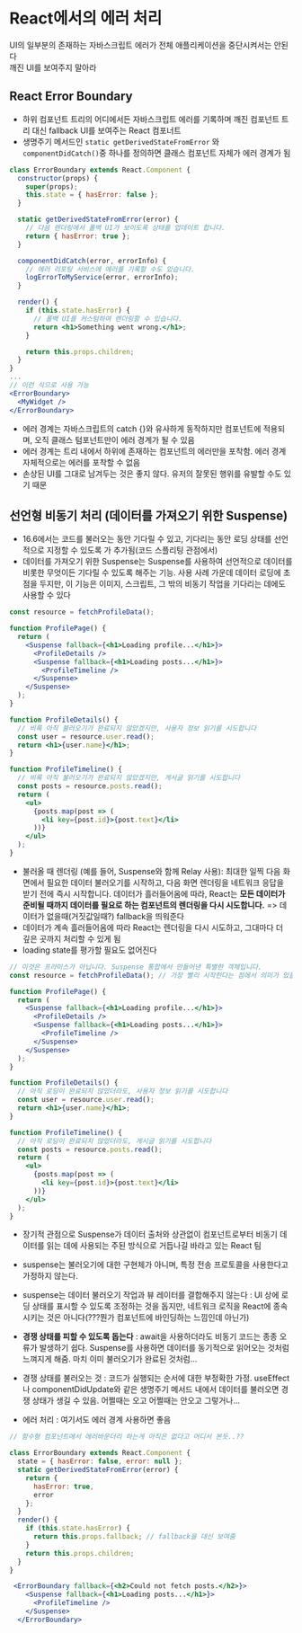 # React에서의 에러 처리

UI의 일부분의 존재하는 자바스크립트 에러가 전체 애플리케이션을 중단시켜서는 안된다  
깨진 UI를 보여주지 말아라

## React Error Boundary

- 하위 컴포넌트 트리의 어디에서든 자바스크립트 에러를 기록하며 깨진 컴포넌트 트리 대신 fallback UI를 보여주는 React 컴포너트
- 생명주기 메서드인 `static getDerivedStateFromError` 와 `componentDidCatch()`중 하나를 정의하면 클래스 컴포넌트 자체가 에러 경계가 됨

```jsx
class ErrorBoundary extends React.Component {
  constructor(props) {
    super(props);
    this.state = { hasError: false };
  }

  static getDerivedStateFromError(error) {
    // 다음 렌더링에서 폴백 UI가 보이도록 상태를 업데이트 합니다.
    return { hasError: true };
  }

  componentDidCatch(error, errorInfo) {
    // 에러 리포팅 서비스에 에러를 기록할 수도 있습니다.
    logErrorToMyService(error, errorInfo);
  }

  render() {
    if (this.state.hasError) {
      // 폴백 UI를 커스텀하여 렌더링할 수 있습니다.
      return <h1>Something went wrong.</h1>;
    }

    return this.props.children;
  }
}
...
// 이런 식으로 사용 가능
<ErrorBoundary>
  <MyWidget />
</ErrorBoundary>
```

- 에러 경계는 자바스크립트의 catch {}와 유사하게 동작하지만 컴포넌트에 적용되며, 오직 클래스 텀포넌트만이 에러 경계가 될 수 있음
- 에러 경계는 트리 내에서 하위에 존재하는 컴포넌트의 에러만을 포착함. 에러 경계 자체적으로는 에러를 포착할 수 없음
- 손상된 UI를 그대로 남겨두는 것은 좋지 않다. 유저의 잘못된 행위를 유발할 수도 있기 때문

## 선언형 비동기 처리 (데이터를 가져오기 위한 Suspense)

-  16.6에서는 코드를 불러오는 동안 기다릴 수 있고, 기다리는 동안 로딩 상태를 선언적으로 지정할 수 있도록 <Suspense>가 추가됨(코드 스플리팅 관점에서)
- 데이터를 가져오기 위한 Suspense는 Suspense를 사용하여 선언적으로 데이터를 비롯한 무엇이든 기다릴 수 있도록 해주는 기능. 사용 사례 가운데 데이터 로딩에 초점을 두지만, 이 기능은 이미지, 스크립트, 그 밖의 비동기 작업을 기다리는 데에도 사용할 수 있다

```jsx
const resource = fetchProfileData();

function ProfilePage() {
  return (
    <Suspense fallback={<h1>Loading profile...</h1>}>
      <ProfileDetails />
      <Suspense fallback={<h1>Loading posts...</h1>}>
        <ProfileTimeline />
      </Suspense>
    </Suspense>
  );
}

function ProfileDetails() {
  // 비록 아직 불러오기가 완료되지 않았겠지만, 사용자 정보 읽기를 시도합니다
  const user = resource.user.read();
  return <h1>{user.name}</h1>;
}

function ProfileTimeline() {
  // 비록 아직 불러오기가 완료되지 않았겠지만, 게시글 읽기를 시도합니다
  const posts = resource.posts.read();
  return (
    <ul>
      {posts.map(post => (
        <li key={post.id}>{post.text}</li>
      ))}
    </ul>
  );
}
```
- 불러올 때 렌더링 (예를 들어, Suspense와 함께 Relay 사용): 최대한 일찍 다음 화면에서 필요한 데이터 불러오기를 시작하고, 다음 화면 렌더링을 네트워크 응답을 받기 전에 즉시 시작합니다. 데이터가 흘러들어옴에 따라, React는 **모든 데이터가 준비될 때까지 데이터를 필요로 하는 컴포넌트의 렌더링을 다시 시도합니다.** => 데이터가 없을때(거짓값일때?) fallback을 띄워준다
- 데이터가 계속 흘러들어옴에 따라 React는 렌더링을 다시 시도하고, 그대마다 더 깊은 곳까지 처리할 수 있게 됨
- loading state를 평가할 필요도 없어진다

```jsx
// 이것은 프라미스가 아닙니다. Suspense 통합에서 만들어낸 특별한 객체입니다.
const resource = fetchProfileData(); // 가장 빨리 시작한다는 점에서 의미가 있을수도

function ProfilePage() {
  return (
    <Suspense fallback={<h1>Loading profile...</h1>}>
      <ProfileDetails />
      <Suspense fallback={<h1>Loading posts...</h1>}>
        <ProfileTimeline />
      </Suspense>
    </Suspense>
  );
}

function ProfileDetails() {
  // 아직 로딩이 완료되지 않았더라도, 사용자 정보 읽기를 시도합니다
  const user = resource.user.read();
  return <h1>{user.name}</h1>;
}

function ProfileTimeline() {
  // 아직 로딩이 완료되지 않았더라도, 게시글 읽기를 시도합니다
  const posts = resource.posts.read();
  return (
    <ul>
      {posts.map(post => (
        <li key={post.id}>{post.text}</li>
      ))}
    </ul>
  );
}
```

- 장기적 관점으로 Suspense가 데이터 출처와 상관없이 컴포넌트로부터 비동기 데이터를 읽는 데에 사용되는 주된 방식으로 거듭나길 바라고 있는 React 팀
- suspense는 불러오기에 대한 구현체가 아니며, 특정 전송 프로토콜을 사용한다고 가정하지 않는다.
- suspense는 데이터 불러오기 작업과 뷰 레이터를 결합해주지 않는다 : UI 상에 로딩 상태를 표시할 수 있도록 조정하는 것을 돕지만, 네트워크 로직을 React에 종속시키는 것은 아니다(???뭔가 컴포넌트에 바인딩하는 느낌인데 아닌가)
- **경쟁 상태를 피할 수 있도록 돕는다** : await을 사용하더라도 비동기 코드는 종종 오류가 발생하기 쉽다. Suspense를 사용하면 데이터를 동기적으로 읽어오는 것처럼 느껴지게 해줌. 마치 이미 불러오기가 완료된 것처럼...
- 경쟁 상태를 불러오는 것 : 코드가 실행되는 순서에 대한 부정확한 가정. useEffect나 componentDidUpdate와 같은 생명주기 메서드 내에서 데이터를 불러오면 경쟁 상태가 생길 수 있음. 어쩔때는 오고 어쩔때는 안오고 그렇거나... 

- 에러 처리 : 여기서도 에러 경계 사용하면 좋음

```jsx
// 함수형 컴포넌트에서 에러바운더리 하는게 아직은 없다고 어디서 본듯..??

class ErrorBoundary extends React.Component {
  state = { hasError: false, error: null };
  static getDerivedStateFromError(error) {
    return {
      hasError: true,
      error
    };
  }
  render() {
    if (this.state.hasError) {
      return this.props.fallback; // fallback을 대신 보여줌
    }
    return this.props.children;
  }
}

 <ErrorBoundary fallback={<h2>Could not fetch posts.</h2>}>
    <Suspense fallback={<h1>Loading posts...</h1>}>
      <ProfileTimeline />
    </Suspense>
  </ErrorBoundary>
```
